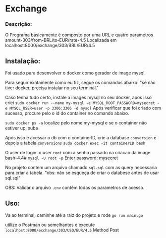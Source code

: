 # Exchange


### Descrição:
O Programa basicamente é composto por uma URL e quatro parametros amount-303/from-BRL/to-EUR/rate-4.5
Localizada em localhost:8000/exchange/303/BRL/EUR/4.5

## Instalação:
Foi usado para desenvolver o docker como gerador de image mysql.

Para seguir exatamente como eu fiz, segue os comandos abaixo:
"se não tiver docker, precisa instalar no seu terminal."

Caso tenha tudo certo, instale a images mysql no seu docker, apos isso criei 
`sudo docker run --name my-mysql -e MYSQL_ROOT_PASSWORD=mysecret -e MYSQL_USER=user -p 3306:3306 -d mysql`
Após verificar que foi criado com sucesso, procure pelo o id do container no comando abaixo.

`sudo docker ps -a` localize pelo nome my-mysql e se o container não estiver up, suba

Após isso e acessar o db com o containerID, crie a database `conversion` e depois a tabela `conversions`
`sudo docker exec -it containerID bash`

O user de login:   o user `root`  com a senha passado na criacao da image
bash-4.4# `mysql -U root -p`
Enter password: mysecret

No projeto contem um arquivo chamado `sql.sql` com as query necessaria para criar a tabela. "obs: não se esqueça de criar o databese antes de usar sql.sql"

OBS: Validar o arquivo `.env` contém todas os parametros de acesso.



## Uso:

Va ao terminal, caminhe até a raiz do projeto e rode `go run main.go`

utilize o Postman ou semelhantes e execute 
`localhost:8000/exchange/303/USD/EUR/4.5` Method Post


